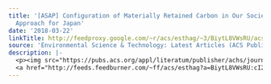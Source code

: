 ```yaml
---
title: '[ASAP] Configuration of Materially Retained Carbon in Our Society: A WIO-MFA-Based
  Approach for Japan'
date: '2018-03-22'
linkTitle: http://feedproxy.google.com/~r/acs/esthag/~3/BiytL8VWsRU/acs.est.7b06412
source: 'Environmental Science & Technology: Latest Articles (ACS Publications)'
description: |-
  <p><img src="https://pubs.acs.org/appl/literatum/publisher/achs/journals/content/esthag/0/esthag.ahead-of-print/acs.est.7b06412/20180322/images/medium/es-2017-06412w_0004.gif" alt="TOC Graphic"/></p><div><cite>Environmental Science & Technology</cite></div><div>DOI: 10.1021/acs.est.7b06412</div><div class="feedflare">
  <a href="http://feeds.feedburner.com/~ff/acs/esthag?a=BiytL8VWsRU:cI2SM8o9-hA:yIl2AUoC8zA"><img src="http://feeds.feedburner.com/~ff/acs/esthag?d=yIl2AUoC8zA" border="0"></img></a>
---
```

